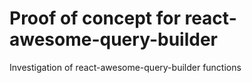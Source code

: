 # Proof of concept for react-awesome-query-builder

Investigation of react-awesome-query-builder functions
